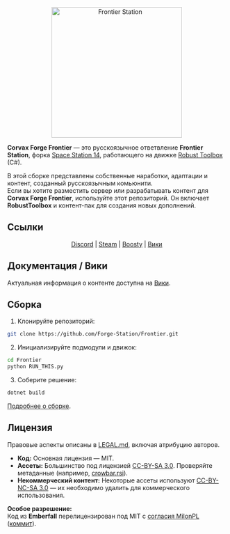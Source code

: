 <div class="header" align="center">
<img alt="Frontier Station" height="300" src="https://github.com/Forge-Station/Frontier/blob/master/Resources/Textures/_NF/Logo/logo.png?raw=true" />
</div>

**Corvax Forge Frontier** — это русскоязычное ответвление **Frontier Station**, форка [Space Station 14](https://github.com/space-wizards/space-station-14), работающего на движке [Robust Toolbox](https://github.com/space-wizards/RobustToolbox) (C#).  

В этой сборке представлены собственные наработки, адаптации и контент, созданный русскоязычным комьюнити.  
Если вы хотите разместить сервер или разрабатывать контент для **Corvax Forge Frontier**, используйте этот репозиторий. Он включает **RobustToolbox** и контент-пак для создания новых дополнений.  

## Ссылки  

<div class="header" align="center">

[Discord](https://discord.gg/7wDwSPde58) | [Steam](https://store.steampowered.com/app/1255460/Space_Station_14/) | [Boosty](https://boosty.to/corvaxforge) | [Вики](https://station14.ru/wiki/%D0%9F%D0%BE%D1%80%D1%82%D0%B0%D0%BB:Frontier)  

</div>  

## Документация / Вики  

Актуальная информация о контенте доступна на [Вики](https://station14.ru/wiki/%D0%9F%D0%BE%D1%80%D1%82%D0%B0%D0%BB:Frontier).  

## Сборка  

1. Клонируйте репозиторий:  
```sh
git clone https://github.com/Forge-Station/Frontier.git
```  
2. Инициализируйте подмодули и движок:  
```sh
cd Frontier
python RUN_THIS.py
```  
3. Соберите решение:  
```sh
dotnet build
```  

[Подробнее о сборке](https://docs.spacestation14.com/en/general-development/setup.html).  

## Лицензия  

Правовые аспекты описаны в [LEGAL.md](https://github.com/Forge-Station/Frontier/blob/master/LEGAL.md), включая атрибуцию авторов.  

- **Код:** Основная лицензия — MIT.  
- **Ассеты:** Большинство под лицензией [CC-BY-SA 3.0](https://creativecommons.org/licenses/by-sa/3.0/). Проверяйте метаданные (например, [crowbar.rsi](https://github.com/Forge-Station/Frontier/blob/master/Resources/Textures/Objects/Tools/crowbar.rsi/meta.json)).  
- **Некоммерческий контент:** Некоторые ассеты используют [CC-BY-NC-SA 3.0](https://creativecommons.org/licenses/by-nc-sa/3.0/) — их необходимо удалить для коммерческого использования.  

**Особое разрешение:**  
Код из **Emberfall** перелицензирован под MIT с [согласия MilonPL](https://github.com/Forge-Station/Frontier/pull/3607) ([коммит](https://github.com/Forge-Station/Frontier/commit/2fca06eaba205ae6fe3aceb8ae2a0594f0effee0)).

